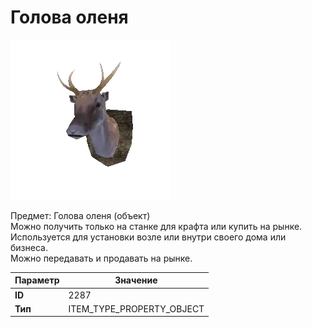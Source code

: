 # Голова оленя

![Item Image](../img/2287.webp?raw=true)

Предмет: Голова оленя (объект)<br>Можно получить только на станке для крафта или купить на рынке.<br>Используется для установки возле или внутри своего дома или бизнеса.<br>Можно передавать и продавать на рынке.


| Параметр | Значение |
|----------|----------|
| **ID** | 2287 |
| **Тип** | ITEM_TYPE_PROPERTY_OBJECT |

